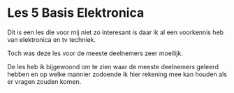 # Les 5 Basis Elektronica

Dit is een les die voor mij niet zo interesant is daar ik al een voorkennis heb van elektronica en tv techniek.

Toch was deze les voor de meeste deelnemers zeer moeilijk.

De les heb ik bijgewoond om te zien waar de meeste deelnemers geleerd hebben en op welke mannier zodoende ik hier rekening mee kan houden als er vragen zouden komen.

